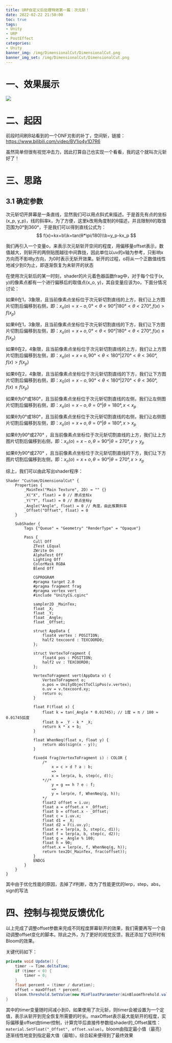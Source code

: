 ```yaml
---
title: URP自定义后处理特效第一篇：次元斩！
date: 2022-02-22 21:50:00
toc: true
tags:
- Unity
- URP
- PostEffect
categories:
- Unity
banner_img: /img/DimensionalCut/DimensionalCut.png
banner_img_set: /img/DimensionalCut/DimensionalCut.png
---
```


# 一、效果展示

![](/img/DimensionalCut/DimensionalCut.gif)

# 二、起因

前段时间刷B站看到的一个DNF刃影的补丁，空间斩，链接：https://www.bilibili.com/video/BV1io4y1D7R6

虽然简单但很有视觉冲击力，因此打算自己也实现一个看看，我的这个就叫次元斩好了！

# 三、思路

## 3.1 确定参数

次元斩切开屏幕是一条直线，显然我们可以用点斜式来描述。于是首先有点的坐标(x_p, y_p)，线的斜率k，为了方便，这里k改用角度制的θ描述，并且限制θ的取值范围为0°到360°，于是我们可以得到直线公式为：
$$
f(x)=kx+b\\k=tan(θ*\pi/180)\\b=y_p-kx_p
$$

我们再引入一个变量o，来表示次元斩斩开空间的程度，用偏移量offset表示，数值越大，则斩开的两侧贴图越往中间靠拢，因此单位以uv的x轴为参考，只影响x方向而不影响y方向，为0时表示无斩开效果。斩开的过程，o将从一个正数值线性地减少到0为止，即逐渐恢复为未斩开的状态

在使用次元斩后的某一时刻，shader的片元着色器函数frag中，对于每个位于(x, y)的像素点都有一个进行偏移后的取值点(x_o, y)，其自变量应该为o，下面分情况讨论：

如果θ在1，3象限，且当前像素点坐标位于次元斩切割直线的上方，我们让上方图片切割后偏移到右侧，即：$x_o(o)=x-o,0°<θ<90°|180°<θ<270°,f(x)>f(x_p)$

如果θ在1，3象限，且当前像素点坐标位于次元斩切割直线的下方，我们让下方图片切割后偏移到左侧，即：$x_o(o)=x+o,0°<θ<90°|180°<θ<270°,f(x)\leq f(x_p)$

如果θ在2，4象限，且当前像素点坐标位于次元斩切割直线的上方，我们让上方图片切割后偏移到左侧，即：$x_o(o)=x+o,90°<θ<180°|270°<θ<360°,f(x)>f(x_p)$

如果θ在2，4象限，且当前像素点坐标位于次元斩切割直线的下方，我们让下方图片切割后偏移到右侧，即：$x_0(o)=x-o,90°<θ<180°|270°<θ<360°,f(x)\leq f(x_p)$

如果θ为0°或180°，且当前像素点坐标位于次元斩切割直线的左侧，我们让左侧图片切割后偏移到右侧，即：$x_o(o)=x-o,θ=0°|θ=180°,x<x_p$

如果θ为0°或180°，且当前像素点坐标位于次元斩切割直线的右侧，我们让右侧图片切割后偏移到左侧，即：$x_o(o)=x+o,θ=0°|θ=180°,x>x_p$

如果θ为90°或270° ，且当前像素点坐标位于次元斩切割直线的上方，我们让上方图片切割后偏移到右侧，即：$x_o(o)=x-o,θ=90°|θ=270°,y>y_p$

如果θ为90°或270° ，且当前像素点坐标位于次元斩切割直线的下方，我们让下方图片切割后偏移到左侧，即：$x_o(o)=x+o,θ=90°|θ=270°,x>x_p$

综上，我们可以由此写出shader程序：

```hlsl
Shader "Custom/DimensionalCut" {
    Properties {
        _MainTex("Main Texture", 2D) = "" {}
        _X("X", float) = 0 // 原点坐标x
        _Y("Y", float) = 0 // 原点坐标y
        _Angle("Angle", float) = 0 // 角度，由此推算斜率
        _Offset("Offset", float) = 0
    }

    SubShader {
        Tags {"Queue" = "Geometry" "RenderType" = "Opaque"}

        Pass {
            Cull Off
            ZTest LEqual
            ZWrite On
            AlphaTest Off
            Lighting Off
            ColorMask RGBA
            Blend Off

            CGPROGRAM
            #pragma target 2.0
            #pragma fragment frag
            #pragma vertex vert
            #include "UnityCG.cginc"

            sampler2D _MainTex;
            float _X;
            float _Y;
            float _Angle;
            float _Offset;

            struct AppData {
                float4 vertex : POSITION;
                half2 texcoord : TEXCOORD0;
            };

            struct VertexToFragment {
                float4 pos : POSITION;
                half2 uv : TEXCOORD0;
            };

            VertexToFragment vert(AppData v) {
                VertexToFragment o;
                o.pos = UnityObjectToClipPos(v.vertex);
                o.uv = v.texcoord.xy;
                return o;
            }
            
            float F(float x) {
                float k = tan(_Angle * 0.01745); // 1度 = π / 180 ≈ 0.01745弧度
                float b = _Y - k * _X;
                return k * x + b;
            }

            float WhenNeq(float x, float y) {
                return abs(sign(x - y));
            }

            fixed4 frag(VertexToFragment i) : COLOR {
                /*
                    x = c > d ? a : b;
                    =>
                    x = lerp(a, b, step(c, d));
                *//*
                    y = g == h ? e : f;
                    =>
                    y = lerp(e, f, WhenNeq(g, h));
                */
                float2 offset = i.uv;
                float a = offset.x + _Offset;
                float b = offset.x - _Offset;
                float c = i.uv.x;
                float d1 = _X;
                float d2 = F(i.uv.y);
                float e = lerp(a, b, step(c, d1));
                float f = lerp(a, b, step(c, d2));
                float g = _Angle % 180;
                float h = 90;
                offset.x = lerp(e, f, WhenNeq(g, h));
                return tex2D(_MainTex, frac(offset));
            }
            ENDCG
        }
    }
}
```

其中由于优化性能的原因，去掉了if判断，改为了性能更优的lerp，step，abs，sign的写法

# 四、控制与视觉反馈优化

以上完成了调整offset参数来完成不同程度屏幕斩开的效果，我们需要再写一个自动调整offset变化的脚本。除此之外，为了更好的视觉反馈，我还添加了切开时有Bloom的效果。

关键代码如下：

```csharp
private void Update() {
    timer -= Time.deltaTime;
    if (timer < 0) {
        timer = 0;
    }
    float percent = (timer / duration);
    offset = maxOffset * percent;
    bloom.threshold.SetValue(new MinFloatParameter(minBloomThrehold.value + (maxBloomThrehold.value - minBloomThrehold.value) * (1 - percent), 0));
}
```

其中的timer变量随时间减小到0，如果使用了次元斩，则timer会被设置为一个定值，表示从斩开到完全恢复所需要的时长。maxOffset表示最大能斩开的程度，实际偏移量offset由timer控制，计算完毕后直接传参数给shader的_Offset属性：`material.SetFloat("_Offset", offset.value)`。bloom由指定最小值（最亮）逐渐线性地变到指定最大值（最暗）。综合起来便得到了最终效果
